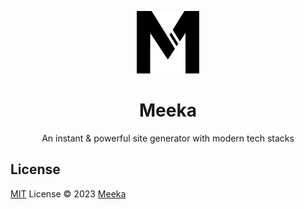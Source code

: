 <p align="center">
<img src="https://raw.githubusercontent.com/meeka-dev/meeka-console/master/public/favicon.svg" width="100px" />
</p>

<h1 align="center">Meeka</h1>

<p align="center">An instant & powerful site generator with modern tech stacks</p>

## License

[MIT](./LICENSE) License &copy; 2023 [Meeka](https://github.com/meeka-dev)
